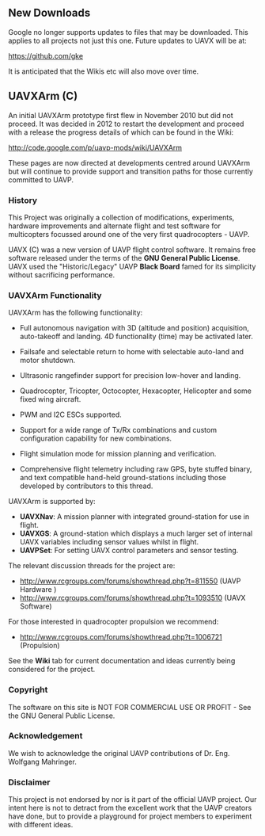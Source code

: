 ## New Downloads ##

Google no longer supports updates to files that may be downloaded. This applies to all projects not just this one.  Future updates to UAVX will be at:

https://github.com/gke

It is anticipated that the Wikis etc will also move over time.

## UAVXArm (C) ##

An initial UAVXArm prototype first flew in November 2010 but did not proceed. It was decided in 2012 to restart the development and proceed with a release the progress details of which can be found in the Wiki:

http://code.google.com/p/uavp-mods/wiki/UAVXArm

These pages are now directed at developments centred around UAVXArm but will continue to provide support and transition paths for those currently committed to UAVP.

### History ###

This Project was originally a collection of modifications, experiments, hardware improvements and alternate flight and test software for multicopters focussed around one of the very first quadrocopters - UAVP.

UAVX (C) was a new version of UAVP flight control software. It remains free software released under the terms of the **GNU General Public License**. UAVX used the "Historic/Legacy" UAVP **Black Board** famed for its simplicity without sacrificing performance.

### UAVXArm Functionality ###

UAVXArm has the following functionality:

  * Full autonomous navigation with 3D (altitude and position) acquisition, auto-takeoff and landing. 4D functionality (time) may be activated later.

  * Failsafe and selectable return to home with selectable auto-land and motor shutdown.

  * Ultrasonic rangefinder support for precision low-hover and landing.

  * Quadrocopter, Tricopter, Octocopter, Hexacopter, Helicopter and some fixed wing aircraft.

  * PWM and I2C ESCs supported.

  * Support for a wide range of Tx/Rx combinations and custom configuration capability for new combinations.

  * Flight simulation mode for mission planning and verification.

  * Comprehensive flight telemetry including raw GPS, byte stuffed binary, and text compatible hand-held ground-stations including those developed by contributors to this thread.

UAVXArm is supported by:

  * **UAVXNav**: A mission planner with integrated ground-station for use in flight.
  * **UAVXGS**: A ground-station which displays a much larger set of internal UAVX variables including sensor values whilst in flight.
  * **UAVPSet**: For setting UAVX control parameters and sensor testing.

The relevant discussion threads for the project are:

  * http://www.rcgroups.com/forums/showthread.php?t=811550 (UAVP Hardware )
  * http://www.rcgroups.com/forums/showthread.php?t=1093510 (UAVX Software)

For those interested in quadrocopter propulsion we recommend:

  * http://www.rcgroups.com/forums/showthread.php?t=1006721 (Propulsion)

See the **Wiki** tab for current documentation and ideas currently being considered for the project.

### Copyright ###

The software on this site is NOT FOR COMMERCIAL USE OR PROFIT - See the GNU General Public License.

### Acknowledgement ###

We wish to acknowledge the original UAVP contributions of Dr. Eng. Wolfgang Mahringer.

### Disclaimer ###

This project is not endorsed by nor is it part of the official UAVP project. Our intent here is not to detract from the excellent work that the UAVP creators have done, but to provide a playground for project members to experiment with different ideas.